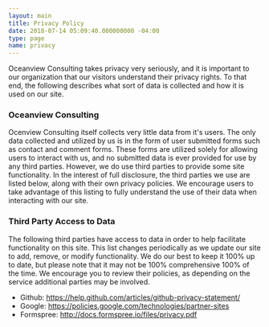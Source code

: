 ```yaml
---
layout: main
title: Privacy Policy
date: 2018-07-14 05:09:40.000000000 -04:00
type: page
name: privacy
---
```


Oceanview Consulting takes privacy very seriously, and it is important to our organization that our visitors understand their privacy rights. To that end, the following describes what sort of data is collected and how it is used on our site.

### Oceanview Consulting
Ocenview Consulting itself collects very little data from it's users. The only data collected and utilized by us is in the form of user submitted forms such as contact and comment forms. These forms are utilized solely for allowing users to interact with us, and no submitted data is ever provided for use by any third parties. However, we do use third parties to provide some site functionality. In the interest of full disclosure, the third parties we use are listed below, along with their own privacy policies. We encourage users to take advantage of this listing to fully understand the use of their data when interacting with our site.

### Third Party Access to Data
The following third parties have access to data in order to help facilitate functionality on this site. This list  changes periodically as we update our site to add, remove, or modify functionality. We do our best to keep it 100% up to date, but please note that it may not be 100% comprehensive 100% of the time. We encourage you to review their policies, as depending on the service additional parties may be involved.

- Github: <https://help.github.com/articles/github-privacy-statement/>
- Google: <https://policies.google.com/technologies/partner-sites>
- Formspree: <http://docs.formspree.io/files/privacy.pdf>